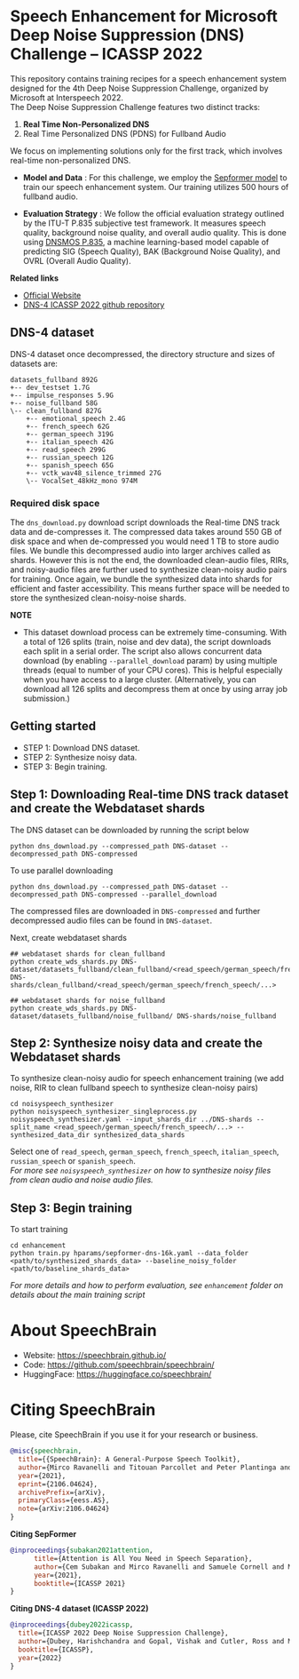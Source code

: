 # **Speech Enhancement for Microsoft Deep Noise Suppression (DNS) Challenge – ICASSP 2022**
This repository contains training recipes for a speech enhancement system designed for the 4th Deep Noise Suppression Challenge, organized by Microsoft at Interspeech 2022. <br>
The Deep Noise Suppression Challenge features two distinct tracks:
1. **Real Time Non-Personalized DNS**
2. Real Time Personalized DNS (PDNS) for Fullband Audio

We focus on implementing solutions only for the first track, which involves real-time non-personalized DNS.

- **Model and Data** : For this challenge, we employ the [Sepformer model](https://arxiv.org/abs/2010.13154v2) to train our speech enhancement system. Our training utilizes 500 hours of fullband audio.

- **Evaluation Strategy** : We follow the official evaluation strategy outlined by the ITU-T P.835 subjective test framework. It measures speech quality, background noise quality, and overall audio quality. This is done using [DNSMOS P.835](https://arxiv.org/pdf/2110.01763.pdf), a machine learning-based model capable of predicting SIG (Speech Quality), BAK (Background Noise Quality), and OVRL (Overall Audio Quality).

**Related links**
- [Official Website](https://www.microsoft.com/en-us/research/academic-program/deep-noise-suppression-challenge-icassp-2022/)
- [DNS-4 ICASSP 2022 github repository](https://github.com/microsoft/DNS-Challenge/tree/5582dcf5ba43155621de72a035eb54a7d233af14)

## **DNS-4 dataset**
DNS-4 dataset once decompressed, the directory structure and sizes of datasets are:
```
datasets_fullband 892G
+-- dev_testset 1.7G
+-- impulse_responses 5.9G
+-- noise_fullband 58G
\-- clean_fullband 827G
    +-- emotional_speech 2.4G
    +-- french_speech 62G
    +-- german_speech 319G
    +-- italian_speech 42G
    +-- read_speech 299G
    +-- russian_speech 12G
    +-- spanish_speech 65G
    +-- vctk_wav48_silence_trimmed 27G
    \-- VocalSet_48kHz_mono 974M
```

### **Required disk space**
The `dns_download.py` download script downloads the Real-time DNS track data and de-compresses it. The compressed data takes around 550 GB of disk space and when de-compressed you would need 1 TB to store audio files. We bundle this decompressed audio into larger archives called as shards.
However this is not the end, the downloaded clean-audio files, RIRs, and noisy-audio files are further used to synthesize clean-noisy audio pairs for training. Once again, we bundle the synthesized data into shards for efficient and faster accessibility. This means further space will be needed to store the synthesized clean-noisy-noise shards.

**NOTE**
- This dataset download process can be extremely time-consuming. With a total of 126 splits (train, noise and dev data), the script downloads each split in a serial order. The script also allows concurrent data download (by enabling `--parallel_download` param) by using multiple threads (equal to number of your CPU cores). This is helpful especially when you have access to a large cluster. (Alternatively, you can download all 126 splits and decompress them at once by using array job submission.)

## **Getting started**
- STEP 1: Download DNS dataset.
- STEP 2: Synthesize noisy data.
- STEP 3: Begin training.

## Step 1: **Downloading Real-time DNS track dataset and create the Webdataset shards**
The DNS dataset can be downloaded by running the script below
```
python dns_download.py --compressed_path DNS-dataset --decompressed_path DNS-compressed
```
To use parallel downloading
```
python dns_download.py --compressed_path DNS-dataset --decompressed_path DNS-compressed --parallel_download
```
The compressed files are downloaded in `DNS-compressed` and further decompressed audio files can be found in `DNS-dataset`.

Next, create webdataset shards
```
## webdataset shards for clean_fullband
python create_wds_shards.py DNS-dataset/datasets_fullband/clean_fullband/<read_speech/german_speech/french_speech/...>/ DNS-shards/clean_fullband/<read_speech/german_speech/french_speech/...>

## webdataset shards for noise_fullband
python create_wds_shards.py DNS-dataset/datasets_fullband/noise_fullband/ DNS-shards/noise_fullband
```
## Step 2: **Synthesize noisy data and create the Webdataset shards**
To synthesize clean-noisy audio for speech enhancement training (we add noise, RIR to clean fullband speech to synthesize clean-noisy pairs)
```
cd noisyspeech_synthesizer
python noisyspeech_synthesizer_singleprocess.py noisyspeech_synthesizer.yaml --input_shards_dir ../DNS-shards --split_name <read_speech/german_speech/french_speech/...> --synthesized_data_dir synthesized_data_shards
```

Select one of `read_speech`, `german_speech`, `french_speech`, `italian_speech`, `russian_speech` or `spanish_speech`. <br>
*For more see `noisyspeech_synthesizer` on how to synthesize noisy files from clean audio and noise audio files.*

## Step 3: **Begin training**
To start training
```
cd enhancement
python train.py hparams/sepformer-dns-16k.yaml --data_folder <path/to/synthesized_shards_data> --baseline_noisy_folder <path/to/baseline_shards_data>
```
*For more details and how to perform evaluation, see `enhancement` folder on details about the main training script*

# **About SpeechBrain**
- Website: https://speechbrain.github.io/
- Code: https://github.com/speechbrain/speechbrain/
- HuggingFace: https://huggingface.co/speechbrain/


# **Citing SpeechBrain**
Please, cite SpeechBrain if you use it for your research or business.

```bibtex
@misc{speechbrain,
  title={{SpeechBrain}: A General-Purpose Speech Toolkit},
  author={Mirco Ravanelli and Titouan Parcollet and Peter Plantinga and Aku Rouhe and Samuele Cornell and Loren Lugosch and Cem Subakan and Nauman Dawalatabad and Abdelwahab Heba and Jianyuan Zhong and Ju-Chieh Chou and Sung-Lin Yeh and Szu-Wei Fu and Chien-Feng Liao and Elena Rastorgueva and François Grondin and William Aris and Hwidong Na and Yan Gao and Renato De Mori and Yoshua Bengio},
  year={2021},
  eprint={2106.04624},
  archivePrefix={arXiv},
  primaryClass={eess.AS},
  note={arXiv:2106.04624}
}
```


**Citing SepFormer**
```bibtex
@inproceedings{subakan2021attention,
      title={Attention is All You Need in Speech Separation},
      author={Cem Subakan and Mirco Ravanelli and Samuele Cornell and Mirko Bronzi and Jianyuan Zhong},
      year={2021},
      booktitle={ICASSP 2021}
}
```

**Citing DNS-4 dataset (ICASSP 2022)**
```bibtex
@inproceedings{dubey2022icassp,
  title={ICASSP 2022 Deep Noise Suppression Challenge},
  author={Dubey, Harishchandra and Gopal, Vishak and Cutler, Ross and Matusevych, Sergiy and Braun, Sebastian and Eskimez, Emre Sefik and Thakker, Manthan and Yoshioka, Takuya and Gamper, Hannes and Aichner, Robert},
  booktitle={ICASSP},
  year={2022}
}
```